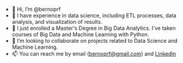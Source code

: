 - 👋 Hi, I’m @bernoprf
- 👀 I have experience in data science, including ETL processes, data analysis, and visualization of results.
- 🌱 I just enrolled a Master's Degree in Big Data Analytics. I've taken courses of Big Data and Machine Learning with Python. 
- 💞️ I’m looking to collaborate on projects related to Data Science and Machine Learning.
- 📫 You can reach me by email (bernoprf@gmail.com) and [LinkedIn](https://www.linkedin.com/in/bernatadria/)

<!---
bernoprf/bernoprf is a ✨ special ✨ repository because its `README.md` (this file) appears on your GitHub profile.
You can click the Preview link to take a look at your changes.
--->
